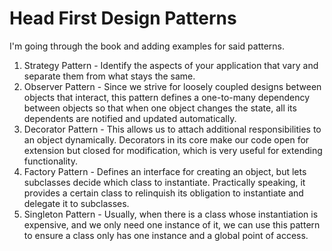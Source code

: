 # Head First Design Patterns
I'm going through the book and adding examples for said patterns.

1. Strategy Pattern - Identify the aspects of your application that vary and separate them from what stays the same.
2. Observer Pattern - Since we strive for loosely coupled designs between objects that interact, this pattern defines a one-to-many dependency between objects so that when one object changes the state, all its dependents are notified and updated automatically.
3. Decorator Pattern - This allows us to attach additional responsibilities to an object dynamically. Decorators in its core make our code open for extension but closed for modification, which is very useful for extending functionality.
4. Factory Pattern - Defines an interface for creating an object, but lets subclasses decide which class to instantiate. Practically speaking, it provides a certain class to relinquish its obligation to instantiate and delegate it to subclasses.
5. Singleton Pattern - Usually, when there is a class whose instantiation is expensive, and we only need one instance of it, we can use this pattern to ensure a class only has one instance and a global point of access.

